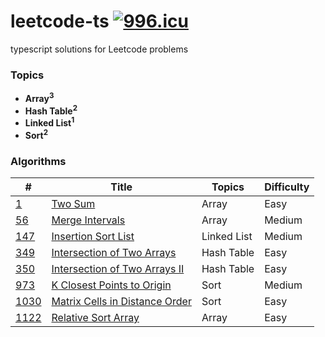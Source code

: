 # leetcode-ts [![996.icu](https://img.shields.io/badge/link-996.icu-red.svg)](https://996.icu)

typescript solutions for Leetcode problems

### Topics

- <strong>Array<sup>3</strong>
- <strong>Hash Table<sup>2</strong>
- <strong>Linked List<sup>1</strong>
- <strong>Sort<sup>2</sup></strong>

### Algorithms

| #                        | Title                                              | Topics      | Difficulty |
| ------------------------ | -------------------------------------------------- | ----------- | ---------- |
| [1](/algorithms/1)       | [Two Sum](/algorithms/1)                           | Array       | Easy       |
| [56](/algorithms/56)     | [Merge Intervals](/algorithms/56)                  | Array       | Medium     |
| [147](/algorithms/147)   | [Insertion Sort List](/algorithms/147)             | Linked List | Medium     |
| [349](/algorithms/349)   | [Intersection of Two Arrays](/algorithms/349)      | Hash Table  | Easy       |
| [350](/algorithms/350)   | [Intersection of Two Arrays II](/algorithms/350)   | Hash Table  | Easy       |
| [973](/algorithms/973)   | [K Closest Points to Origin](/algorithms/973)      | Sort        | Medium     |
| [1030](/algorithms/1030) | [Matrix Cells in Distance Order](/algorithms/1030) | Sort        | Easy       |
| [1122](/algorithms/1122) | [Relative Sort Array](/algorithms/1122)            | Array       | Easy       |
